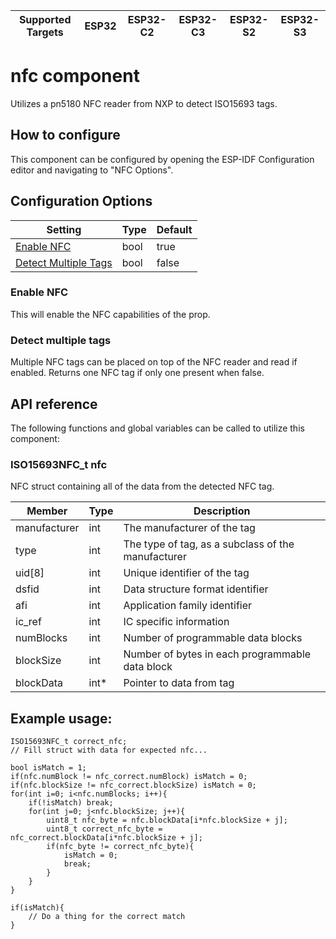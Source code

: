 | Supported Targets | ESP32 | ESP32-C2 | ESP32-C3 | ESP32-S2 | ESP32-S3 |
| ----------------- | ----- | -------- | -------- | -------- | -------- |

# nfc component
Utilizes a pn5180 NFC reader from NXP to detect ISO15693 tags.

## How to configure
This component can be configured by opening the ESP-IDF Configuration editor and navigating to "NFC Options".

## Configuration Options

| Setting                                       | Type            | Default |
|-----------------------------------------------|-----------------|---------|
| [Enable NFC](#enable-nfc)                     | bool            | true    |
| [Detect Multiple Tags](#detect-multiple-tags) | bool            | false   |

### Enable NFC
This will enable the NFC capabilities of the prop.

### Detect multiple tags
Multiple NFC tags can be placed on top of the NFC reader and read if enabled. Returns one NFC tag if only one present when false.

## API reference
The following functions and global variables can be called to utilize this component:

### ISO15693NFC_t nfc
NFC struct containing all of the data from the detected NFC tag. 

| Member       | Type | Description                                        |
|--------------|------|----------------------------------------------------|
| manufacturer | int  | The manufacturer of the tag                        |
| type         | int  | The type of tag, as a subclass of the manufacturer |
| uid[8]       | int  | Unique identifier of the tag                       |
| dsfid        | int  | Data structure format identifier                   |
| afi          | int  | Application family identifier                      |
| ic_ref       | int  | IC specific information                            |
| numBlocks    | int  | Number of programmable data blocks                 |
| blockSize    | int  | Number of bytes in each programmable data block    |
| blockData    | int* | Pointer to data from tag                           |

## Example usage:
```
ISO15693NFC_t correct_nfc;
// Fill struct with data for expected nfc...

bool isMatch = 1;
if(nfc.numBlock != nfc_correct.numBlock) isMatch = 0;
if(nfc.blockSize != nfc_correct.blockSize) isMatch = 0;
for(int i=0; i<nfc.numBlocks; i++){
    if(!isMatch) break;
    for(int j=0; j<nfc.blockSize; j++){
        uint8_t nfc_byte = nfc.blockData[i*nfc.blockSize + j];
        uint8_t correct_nfc_byte = nfc_correct.blockData[i*nfc.blockSize + j];
        if(nfc_byte != correct_nfc_byte){
            isMatch = 0;
            break;
        }
    }
}

if(isMatch){
    // Do a thing for the correct match
}
```